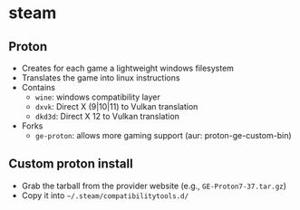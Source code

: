 # steam

## Proton

- Creates for each game a lightweight windows filesystem
- Translates the game into linux instructions
- Contains
  - `wine`: windows compatibility layer
  - `dxvk`: Direct X (9|10|11) to Vulkan translation
  - `dkd3d`: Direct X 12 to Vulkan translation
- Forks
  - `ge-proton`: allows more gaming support (aur: proton-ge-custom-bin)

## Custom proton install

- Grab the tarball from the provider website (e.g., `GE-Proton7-37.tar.gz`)
- Copy it into `~/.steam/compatibilitytools.d/`

